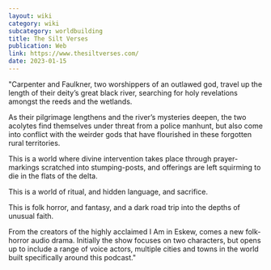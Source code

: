 ```yaml
---
layout: wiki
category: wiki
subcategory: worldbuilding
title: The Silt Verses
publication: Web
link: https://www.thesiltverses.com/
date: 2023-01-15
---
```


"Carpenter and Faulkner, two worshippers of an outlawed god, travel up the length of their deity’s great black river, searching for holy revelations amongst the reeds and the wetlands.

As their pilgrimage lengthens and the river’s mysteries deepen, the two acolytes find themselves under threat from a police manhunt, but also come into conflict with the weirder gods that have flourished in these forgotten rural territories.

This is a world where divine intervention takes place through prayer-markings scratched into stumping-posts, and offerings are left squirming to die in the flats of the delta.

This is a world of ritual, and hidden language, and sacrifice.

This is folk horror, and fantasy, and a dark road trip into the depths of unusual faith.

From the creators of the highly acclaimed I Am in Eskew, comes a new folk-horror audio drama. Initially the show focuses on two characters, but opens up to include a range of voice actors, multiple cities and towns in the world built specifically around this podcast."
